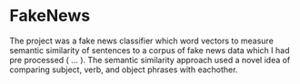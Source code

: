 # FakeNews


 The project was a fake news classifier which word vectors to measure semantic similarity of sentences to a corpus of fake news data which I had pre processed ( ... ). The semantic similarity approach used a novel idea of comparing subject, verb, and object phrases with eachother.   

